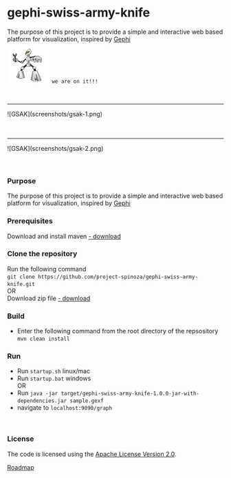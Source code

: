 # gephi-swiss-army-knife
The purpose of this project is to provide a simple and interactive web based platform for visualization, inspired by [Gephi](https://gephi.org/)<br>

<img src="screenshots/spinoza-developer.jpg" width="100" height="80"></img> `we are on it!!!`

<br/>
<hr>
![GSAK](screenshots/gsak-1.png)  <br/><br/><br/>
<hr>
![GSAK](screenshots/gsak-2.png)  <br/><br/><br/>


### Purpose
The purpose of this project is to provide a simple and interactive web based platform for visualization, inspired by [Gephi](https://gephi.org/)<br>

### Prerequisites
Download and install maven [- download](https://maven.apache.org/download.cgi)

### Clone the repository
Run the following command<br>
`git clone https://github.com/project-spinoza/gephi-swiss-army-knife.git`
<br>OR<br>
Download zip file [- download](https://github.com/project-spinoza/gephi-swiss-army-knife/archive/master.zip)

### Build
* Enter the following command from the root directory of the repsository<br>
  `mvn clean install`

### Run
* Run `startup.sh` linux/mac
* Run `startup.bat` windows
<br>OR<br>
* Run `java -jar target/gephi-swiss-army-knife-1.0.0-jar-with-dependencies.jar sample.gexf`
* navigate to `localhost:9090/graph`


<br>

### License
The code is licensed using the [Apache License Version 2.0](http://www.apache.org/licenses/LICENSE-2.0).


[Roadmap](https://github.com/project-spinoza/gephi-swiss-army-knife/wiki/Roadmap)
